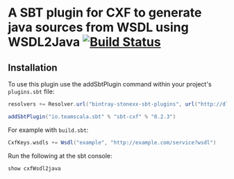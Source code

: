 # A SBT plugin for CXF to generate java sources from WSDL using WSDL2Java [![Build Status](https://travis-ci.org/stonexx/sbt-cxf.svg?branch=master)](https://travis-ci.org/stonexx/sbt-cxf)

Installation
------------

To use this plugin use the addSbtPlugin command within your project's `plugins.sbt` file:

```scala
resolvers += Resolver.url("bintray-stonexx-sbt-plugins", url("http://dl.bintray.com/stonexx/sbt-plugins"))(Resolver.ivyStylePatterns)

addSbtPlugin("io.teamscala.sbt" % "sbt-cxf" % "0.2.3")
```

For example with `build.sbt`:

```scala
CxfKeys.wsdls += Wsdl("example", "http://example.com/service?wsdl")
```

Run the following at the sbt console:
```scala
show cxfWsdl2java
```
